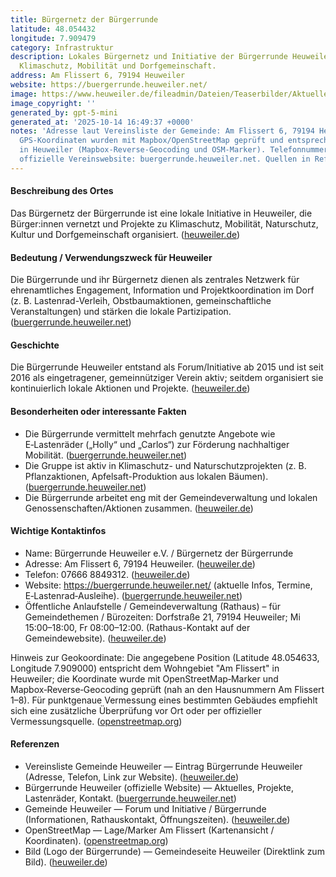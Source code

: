 ```yaml
---
title: Bürgernetz der Bürgerrunde
latitude: 48.054432
longitude: 7.909479
category: Infrastruktur
description: Lokales Bürgernetz und Initiative der Bürgerrunde Heuweiler zur Vernetzung,
  Klimaschutz, Mobilität und Dorfgemeinschaft.
address: Am Flissert 6, 79194 Heuweiler
website: https://buergerrunde.heuweiler.net/
image: https://www.heuweiler.de/fileadmin/Dateien/Teaserbilder/Aktuelles/2023_-_1._Quartal/b%C3%BCrgerrunde_Heuweiler.JPG
image_copyright: ''
generated_by: gpt-5-mini
generated_at: '2025-10-14 16:49:37 +0000'
notes: 'Adresse laut Vereinsliste der Gemeinde: Am Flissert 6, 79194 Heuweiler (Vereinsliste).
  GPS-Koordinaten wurden mit Mapbox/OpenStreetMap geprüft und entsprechen dem Am-Flissert‑/Wohngebiet
  in Heuweiler (Mapbox-Reverse-Geocoding und OSM‑Marker). Telefonnummer aus Vereinsliste;
  offizielle Vereinswebsite: buergerrunde.heuweiler.net. Quellen in Referenzen.'
---
```

#### Beschreibung des Ortes
Das Bürgernetz der Bürgerrunde ist eine lokale Initiative in Heuweiler, die Bürger:innen vernetzt und Projekte zu Klimaschutz, Mobilität, Naturschutz, Kultur und Dorfgemeinschaft organisiert. ([heuweiler.de](https://www.heuweiler.de/buerger-rathaus/buergerrunde-heuweiler/forum-und-initiative-in-und-fuer-heuweiler))

#### Bedeutung / Verwendungszweck für Heuweiler
Die Bürgerrunde und ihr Bürgernetz dienen als zentrales Netzwerk für ehrenamtliches Engagement, Information und Projektkoordination im Dorf (z. B. Lastenrad-Verleih, Obstbaumaktionen, gemeinschaftliche Veranstaltungen) und stärken die lokale Partizipation. ([buergerrunde.heuweiler.net](https://buergerrunde.heuweiler.net/?utm_source=openai))

#### Geschichte
Die Bürgerrunde Heuweiler entstand als Forum/Initiative ab 2015 und ist seit 2016 als eingetragener, gemeinnütziger Verein aktiv; seitdem organisiert sie kontinuierlich lokale Aktionen und Projekte. ([heuweiler.de](https://www.heuweiler.de/buerger-rathaus/buergerrunde-heuweiler/forum-und-initiative-in-und-fuer-heuweiler))

#### Besonderheiten oder interessante Fakten
- Die Bürgerrunde vermittelt mehrfach genutzte Angebote wie E‑Lastenräder („Holly“ und „Carlos“) zur Förderung nachhaltiger Mobilität. ([buergerrunde.heuweiler.net](https://buergerrunde.heuweiler.net/?utm_source=openai))  
- Die Gruppe ist aktiv in Klimaschutz- und Naturschutzprojekten (z. B. Pflanzaktionen, Apfelsaft-Produktion aus lokalen Bäumen). ([buergerrunde.heuweiler.net](https://buergerrunde.heuweiler.net/2024/?utm_source=openai))  
- Die Bürgerrunde arbeitet eng mit der Gemeindeverwaltung und lokalen Genossenschaften/Aktionen zusammen. ([heuweiler.de](https://www.heuweiler.de/buerger-rathaus/buergerrunde-heuweiler/forum-und-initiative-in-und-fuer-heuweiler))

#### Wichtige Kontaktinfos
- Name: Bürgerrunde Heuweiler e.V. / Bürgernetz der Bürgerrunde  
- Adresse: Am Flissert 6, 79194 Heuweiler. ([heuweiler.de](https://www.heuweiler.de/leben-wohnen/vereinsliste))  
- Telefon: 07666 8849312. ([heuweiler.de](https://www.heuweiler.de/leben-wohnen/vereinsliste))  
- Website: https://buergerrunde.heuweiler.net/ (aktuelle Infos, Termine, E‑Lastenrad‑Ausleihe). ([buergerrunde.heuweiler.net](https://buergerrunde.heuweiler.net/?utm_source=openai))  
- Öffentliche Anlaufstelle / Gemeindeverwaltung (Rathaus) – für Gemeindethemen / Bürozeiten: Dorfstraße 21, 79194 Heuweiler; Mi 15:00–18:00, Fr 08:00–12:00. (Rathaus-Kontakt auf der Gemeindewebsite). ([heuweiler.de](https://www.heuweiler.de/buerger-rathaus/buergerrunde-heuweiler/forum-und-initiative-in-und-fuer-heuweiler))

Hinweis zur Geokoordinate: Die angegebene Position (Latitude 48.054633, Longitude 7.909000) entspricht dem Wohngebiet "Am Flissert" in Heuweiler; die Koordinate wurde mit OpenStreetMap‑Marker und Mapbox‑Reverse‑Geocoding geprüft (nah an den Hausnummern Am Flissert 1–8). Für punktgenaue Vermessung eines bestimmten Gebäudes empfiehlt sich eine zusätzliche Überprüfung vor Ort oder per offizieller Vermessungsquelle. ([openstreetmap.org](https://www.openstreetmap.org/?mlat=48.0546383&mlon=7.9092683))

#### Referenzen
- Vereinsliste Gemeinde Heuweiler — Eintrag Bürgerrunde Heuweiler (Adresse, Telefon, Link zur Website). ([heuweiler.de](https://www.heuweiler.de/leben-wohnen/vereinsliste))  
- Bürgerrunde Heuweiler (offizielle Website) — Aktuelles, Projekte, Lastenräder, Kontakt. ([buergerrunde.heuweiler.net](https://buergerrunde.heuweiler.net/?utm_source=openai))  
- Gemeinde Heuweiler — Forum und Initiative / Bürgerrunde (Informationen, Rathauskontakt, Öffnungszeiten). ([heuweiler.de](https://www.heuweiler.de/buerger-rathaus/buergerrunde-heuweiler/forum-und-initiative-in-und-fuer-heuweiler))  
- OpenStreetMap — Lage/Marker Am Flissert (Kartenansicht / Koordinaten). ([openstreetmap.org](https://www.openstreetmap.org/?mlat=48.0546383&mlon=7.9092683))  
- Bild (Logo der Bürgerrunde) — Gemeindeseite Heuweiler (Direktlink zum Bild). ([heuweiler.de](https://www.heuweiler.de/fileadmin/Dateien/Teaserbilder/Aktuelles/2023_-_1._Quartal/b%C3%BCrgerrunde_Heuweiler.JPG))